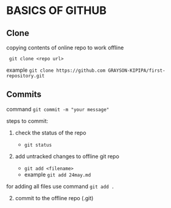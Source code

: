 # BASICS OF GITHUB

## Clone
copying contents of online repo to work offline

` git clone <repo url>`

example `git clone https://github.com GRAYSON-KIPIPA/first-repository.git`


## Commits

command ` git commit -m "your message" `


steps to commit:
1. check the status of the repo
    - `git status`

1. add untracked changes to offline git repo
    - `git add <filename>`
    - example `git add 24may.md`


for adding all files use command `git add .`


2. commit to the offline repo (.git)